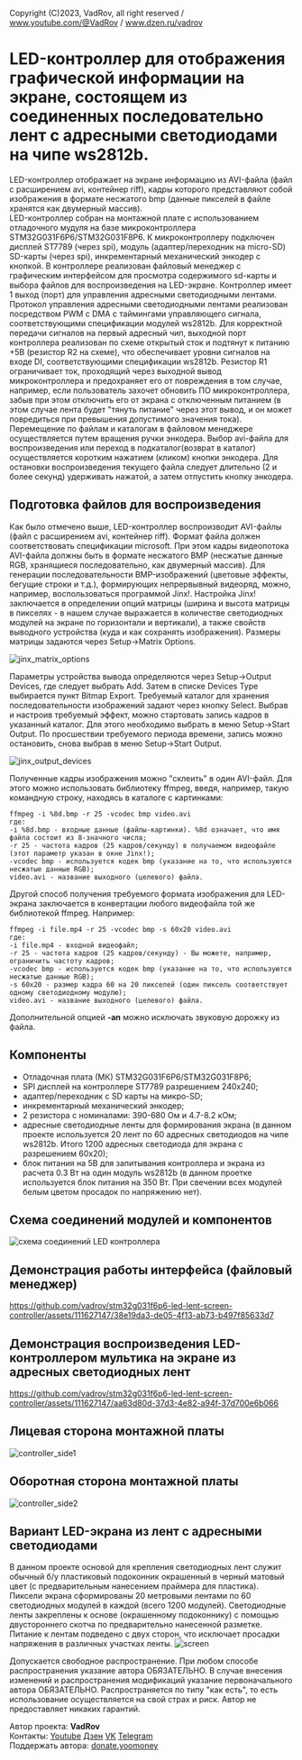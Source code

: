 Copyright (C)2023, VadRov, all right reserved / www.youtube.com/@VadRov / www.dzen.ru/vadrov
# LED-контроллер для отображения графической информации на экране, состоящем из соединенных последовательно лент с адресными светодиодами на чипе ws2812b. 
LED-контроллер отображает на экране информацию из AVI-файла (файл с расширением avi, контейнер riff), кадры которого представляют собой изображения в формате несжатого bmp (данные пикселей в файле хранятся как двумерный массив).\
LED-контроллер собран на монтажной плате с использованием отладочного мудуля на базе микроконтроллера STM32G031F6P6/STM32G031F8P6. К микроконтроллеру подключен дисплей ST7789 (через spi), модуль (адаптер/переходник на micro-SD) SD-карты (через spi), инкрементарный механический энкодер с кнопкой. В контроллере реализован файловый менеджер с графическим интерфейсом для просмотра содержимого sd-карты и выбора файлов для воспроизведения на LED-экране. Контроллер имеет 1 выход (порт) для управления адресными светодиодными лентами. Протокол управления адресными светодиодными лентами реализован посредством PWM c DMA с таймингами управляющего сигнала, соответствующими спецификации модулей ws2812b. Для корректной передачи сигналов на первый адресный чип, выходной порт контроллера реализован по схеме открытый сток и подтянут к питанию +5В (резистор R2 на схеме), что обеспечивает уровни сигналов на входе DI, соответствующими спецификации ws2812b. Резистор R1 ограничивает ток, проходящий через выходной вывод микроконтроллера и предохраняет его от повреждения в том случае, например, если пользователь захочет обновить ПО микроконтроллера, забыв при этом отключить его от экрана с отключенным питанием (в этом случае лента будет "тянуть питание" через этот вывод, и он может повредиться при превышения допустимого значения тока).
Перемещение по файлам и каталогам в файловом менеджере осуществляется путем вращения ручки энкодера. Выбор avi-файла для воспроизведения или переход в подкаталог(возврат в каталог) осуществляется коротким нажатием (кликом) кнопки энкодера. Для остановки воспроизведения текущего файла следует длительно (2 и более секунд) удерживать нажатой, а затем отпустить кнопку энкодера. 
## Подготовка файлов для воспроизведения
Как было отмечено выше, LED-контроллер воспроизводит AVI-файлы (файл с расширением avi, контейнер riff). Формат файла должен соответствовать спецификации microsoft. При этом кадры видеопотока AVI-файла должны быть в формате несжатого BMP (несжатые данные RGB, хранящиеся последовательно, как двумерный массив). Для генерации последовательности BMP-изображений (цветовые эффекты, бегущие строки и т.д.), формирующих непрервывный видеоряд, можно, например, воспользоваться программой Jinx!. Настройка Jinx! заключается в определении опций матрицы (ширина и высота матрицы в пикселях - в нашем случае выражается в количестве светодиодных модулей на экране по горизонтали и вертикали), а также свойств выводного устройства (куда и как сохранять изображения). Размеры матрицы задаются через Setup->Matrix Options. 

![jinx_matrix_options](https://github.com/vadrov/stm32g031f6p6-led-lent-screen-controller/assets/111627147/c513b7a0-72bb-46d3-817d-3182883e8733)

Параметры устройства вывода определяются через Setup->Output Devices, где следует выбрать Add. Затем в списке Devices Type выбирается пункт Bitmap Export. Требуемый каталог для хранения последовательности изображений задают через кнопку Select. Выбрав и настроив требуемый эффект, можно стартовать запись кадров в указанный каталог. Для этого необходимо выбрать в меню Setup->Start Output. По просшествии требуемого периода времени, запись можно остановить, снова выбрав в меню Setup->Start Output.

![jinx_output_devices](https://github.com/vadrov/stm32g031f6p6-led-lent-screen-controller/assets/111627147/a01735f5-6dc6-463a-a37c-f295db8f879b)

Полученные кадры изображения можно "склеить" в один AVI-файл. Для этого можно использовать библиотеку ffmpeg, введя, например, такую командную строку, находясь в каталоге с картинками:
```
ffmpeg -i %8d.bmp -r 25 -vcodec bmp video.avi
где:
-i %8d.bmp - входные данные (файлы-картинки). %8d означает, что имя файла состоит из 8-значного числа;
-r 25 - частота кадров (25 кадров/секунду) в получаемом видеофайле (этот параметр указан в окне Jinx!);
-vcodec bmp - используется кодек bmp (указание на то, что используются несжатые данные RGB);
video.avi - название выходного (целевого) файла.
```
Другой способ получения требуемого формата изображения для LED-экрана заключается в конвертации любого видеофайла той же библиотекой ffmpeg. Например:
```
ffmpeg -i file.mp4 -r 25 -vcodec bmp -s 60x20 video.avi
где:
-i file.mp4 - входной видеофайл;
-r 25 - частота кадров (25 кадров/секунду) - Вы можете, например, ограничить частоту кадров;
-vcodec bmp - используется кодек bmp (указание на то, что используются несжатые данные RGB);
-s 60x20 - размер кадра 60 на 20 пикселей (один пиксель соответствует одному светодиодному модулю);
video.avi - название выходного (целевого) файла.
```
Дополнительной опцией **-an** можно исключать звуковую дорожку из файла.
## Компоненты
- Отладочная плата (МК) STM32G031F6P6/STM32G031F8P6;
- SPI дисплей на контроллере ST7789 разрешением 240x240;
- адаптер/переходник с SD карты на микро-SD;
- инкрементарный механический энкодер;
- 2 резистора с номиналами: 390-680 Ом и 4.7-8.2 кОм;
- адресные светодиодные ленты для формирования экрана (в данном проекте используется 20 лент по 60 адресных светодиодов на чипе ws2812b. Итого 1200 адресных светодиода для экрана с разрешением 60х20);
- блок питания на 5В для запитывания контроллера и экрана из расчета 0.3 Вт на один модуль ws2812b (в данном проетке используется блок питания на 350 Вт. При свечении всех модулей белым цветом просадок по напряжению нет).
## Схема соединений модулей и компонентов
![схема соединений LED контроллера](https://github.com/vadrov/stm32g031f6p6-led-lent-screen-controller/assets/111627147/7e9db14c-1e46-4c8c-ba71-1c4ffcef843f)
## Демонстрация работы интерфейса (файловый менеджер) 
https://github.com/vadrov/stm32g031f6p6-led-lent-screen-controller/assets/111627147/38e19da3-de05-4f13-ab73-b497f85633d7
## Демонстрация воспроизведения LED-контроллером мультика на экране из адресных светодиодных лент
https://github.com/vadrov/stm32g031f6p6-led-lent-screen-controller/assets/111627147/aa63d80d-37d3-4e82-a94f-37d700e6b066
## Лицевая сторона монтажной платы
![controller_side1](https://github.com/vadrov/stm32g031f6p6-led-lent-screen-controller/assets/111627147/383d8c5a-8d73-4b3e-b896-358a0a315c2e)
## Оборотная сторона монтажной платы
![controller_side2](https://github.com/vadrov/stm32g031f6p6-led-lent-screen-controller/assets/111627147/6ea11f9b-ff75-495c-a7b1-adb1f4f86806)
## Вариант LED-экрана из лент с адресными светодиодами
В данном проекте основой для крепления светодиодных лент служит обычный б/у пластиковый подоконник окрашенный в черный матовый цвет (с предварительным нанесением праймера для пластика). Пиксели экрана сформированы 20 метровыми лентами по 60 светодиодных модулей в каждой (всего 1200 модулей). Светодиодные ленты закреплены к основе (окрашенному подоконнику) с помощью двустороннего скотча по предварительно нанесенной разметке. Питание к лентам подведено с двух сторон, что исключает просадки напряжения в различных участках ленты.
![screen](https://github.com/vadrov/stm32g031f6p6-led-lent-screen-controller/assets/111627147/9ab5b044-a5a9-4ee6-aa04-8c1c01cf9d0f)

Допускается свободное распространение. При любом способе распространения указание автора ОБЯЗАТЕЛЬНО. В случае внесения изменений и распространения модификаций указание первоначального автора ОБЯЗАТЕЛЬНО. Распространяется по типу "как есть", то есть использование осуществляется на свой страх и риск. Автор не предоставляет никаких гарантий.

Автор проекта: **VadRov**\
Контакты: [Youtube](https://www.youtube.com/@VadRov) [Дзен](https://dzen.ru/vadrov) [VK](https://vk.com/vadrov) [Telegram](https://t.me/vadrov_channel)\
Поддержать автора: [donate.yoomoney](https://yoomoney.ru/to/4100117522443917)
